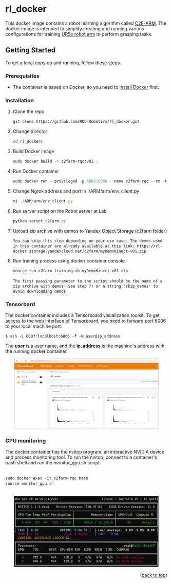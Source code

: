 # rl_docker

<!-- ABOUT THE PROJECT -->
This docker image contains a robot learning algorithm called [C2F-ARM](https://github.com/stepjam/ARM). The docker image is intended to simplify creating and running various configurations for training [UR5e robot arm](https://www.universal-robots.com/products/ur5-robot/) to perform grasping tasks.

<!-- GETTING STARTED -->
## Getting Started

To get a local copy up and running, follow these steps.

### Prerequisites

* The container is based on Docker, so you need to [install Docker](https://docs.docker.com/engine/install/ubuntu/) first.
  

### Installation

1. Clone the repo
   ```sh
   git clone https://github.com/RQC-Robotics/rl_docker.git
   ```  
2. Change director
   ```sh
   cd rl_docker/
   ```
3. Build Docker image
   ```sh
   sudo docker build -t c2farm-rqc:v01 .
   ```
4. Run Docker container
   ```js
   sudo docker run --privileged -p 6006:6006 --name c2farm-rqc --rm -ti --gpus all c2farm-rqc:v01
   ```
5. Change Ngrok address and port in ./ARM/arm/env_client.py
   ```js
   vi ./ARM/arm/env_client.py
   ```
6. Run server script on the Robot server at Lab
   ```js
   python server_c2farm.py
   ```
7. Upload zip archive with demos to Yandex Object Storage (c2farm folder)
   ```
   You can skip this step depending on your use case. The demos used in this container are already available at this link: https://rl-docker.storage.yandexcloud.net/c2farm/myDemoKinect-v01.zip
   ```
8. Run training process using docker container console. 
   ```
   source run_c2farm_training.sh myDemoKinect-v01.zip
   
   The first passing parameter to the script should be the name of a zip archive with demos (See step 7) or a string 'skip_demos' to avoid downloading demos. 
   ```

### Tensorbard 
The docker container includes a Tensorboard visualization toolkit. To get access to the web interface of Tensorboard, you need to forward port 6006 to your local machine port: 
  ```
  $ ssh -L 6007:localhost:6006 -f -N user@ip_address
  ``` 
The **user** is a user name, and the **ip_address** is the machine's address with the running docker container. 

<p align="center">
  <img src="./plots/tensorboard.png" width="450" height="220" alt="Tensorboard" />
</p>

### GPU monitoring
The docker container has the nvitop program, an interactive NVIDIA device and process monitoring tool. To run the nvitop, connect to a container's bash shell and run the monitor_gpu.sh script.
 ```js
 
 sudo docker exec -it c2farm-rqc bash
 source monitor_gpu.sh
  
 ```
 
<p align="center">
  <img src="./plots/nvitop.png" width="450" height="220" alt="Nvitop" />
</p>

<p align="right">(<a href="#readme-top">back to top</a>)</p>